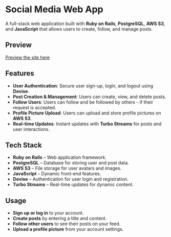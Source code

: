 # Social Media Web App

A full-stack web application built with **Ruby on Rails**, **PostgreSQL**, **AWS S3**, and **JavaScript** that allows users to create, follow, and manage posts.

## Preview

[Preview the site here](https://mysite-r20s.onrender.com/)

## Features

- **User Authentication**: Secure user sign-up, login, and logout using **Devise**.
- **Post Creation & Management**: Users can create, view, and delete posts.
- **Follow Users**: Users can follow and be followed by others - if their request is accepted.
- **Profile Picture Upload**: Users can upload and store profile pictures on **AWS S3**.
- **Real-time Updates**: Instant updates with **Turbo Streams** for posts and user interactions.

## Tech Stack

- **Ruby on Rails** – Web application framework.
- **PostgreSQL** – Database for storing user and post data.
- **AWS S3** – File storage for user avatars and images.
- **JavaScript** – Dynamic front-end features.
- **Devise** – Authentication for user login and registration.
- **Turbo Streams** – Real-time updates for dynamic content.

## Usage

- **Sign up or log in** to your account.
- **Create posts** by entering a title and content.
- **Follow other users** to see their posts on your feed.
- **Upload a profile picture** from your account settings.
